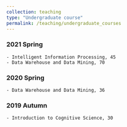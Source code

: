 ```yaml
---
collection: teaching
type: "Undergraduate course"
permalink: /teaching/undergraduate_courses
---
```


### 2021 Spring
    - Intelligent Information Processing, 45
    - Data Warehouse and Data Mining, 70  

### 2020 Spring  
    - Data Warehouse and Data Mining, 36  

### 2019 Autumn
    - Introduction to Cognitive Science, 30  




 


